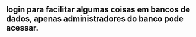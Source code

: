 ## login para facilitar algumas coisas em bancos de dados, apenas administradores do banco pode acessar.
